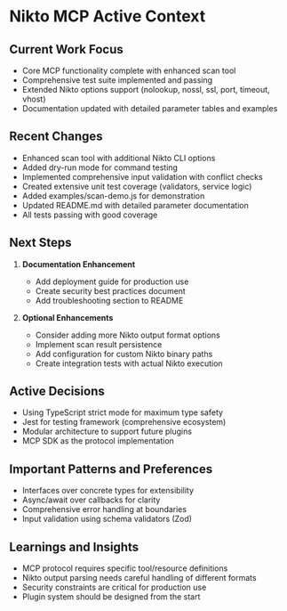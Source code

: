 # Nikto MCP Active Context

## Current Work Focus
- Core MCP functionality complete with enhanced scan tool
- Comprehensive test suite implemented and passing
- Extended Nikto options support (nolookup, nossl, ssl, port, timeout, vhost)
- Documentation updated with detailed parameter tables and examples

## Recent Changes
- Enhanced scan tool with additional Nikto CLI options
- Added dry-run mode for command testing
- Implemented comprehensive input validation with conflict checks
- Created extensive unit test coverage (validators, service logic)
- Added examples/scan-demo.js for demonstration
- Updated README.md with detailed parameter documentation
- All tests passing with good coverage

## Next Steps
1. **Documentation Enhancement**
   - Add deployment guide for production use
   - Create security best practices document
   - Add troubleshooting section to README

2. **Optional Enhancements**
   - Consider adding more Nikto output format options
   - Implement scan result persistence
   - Add configuration for custom Nikto binary paths
   - Create integration tests with actual Nikto execution

## Active Decisions
- Using TypeScript strict mode for maximum type safety
- Jest for testing framework (comprehensive ecosystem)
- Modular architecture to support future plugins
- MCP SDK as the protocol implementation

## Important Patterns and Preferences
- Interfaces over concrete types for extensibility
- Async/await over callbacks for clarity
- Comprehensive error handling at boundaries
- Input validation using schema validators (Zod)

## Learnings and Insights
- MCP protocol requires specific tool/resource definitions
- Nikto output parsing needs careful handling of different formats
- Security constraints are critical for production use
- Plugin system should be designed from the start
